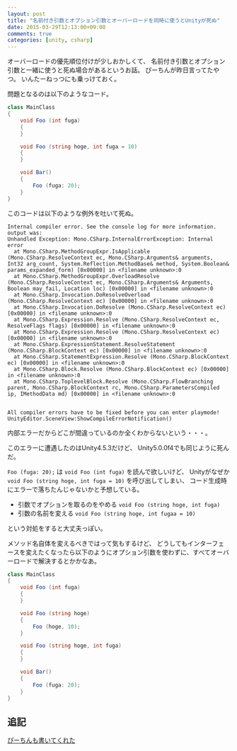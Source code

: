 ```yaml
---
layout: post
title: "名前付き引数とオプション引数とオーバーロードを同時に使うとUnityが死ぬ"
date: 2015-03-29T12:13:00+09:00
comments: true
categories: [unity, csharp]
---
```


オーバーロードの優先順位付けが少しおかしくて、
名前付き引数とオプション引数と一緒に使うと死ぬ場合があるというお話。
ぴーちんが昨日言ってたやつ。
いんたーねっつにも乗っけておく。

<!-- More -->

問題となるのは以下のようなコード。

``` csharp
class MainClass
{
    void Foo (int fuga)
    {
    }

    void Foo (string hoge, int fuga = 10)
    {
    }

    void Bar()
    {
        Foo (fuga: 20);
    }
}
```

このコードは以下のような例外を吐いて死ぬ。

``` plain
Internal compiler error. See the console log for more information. output was:
Unhandled Exception: Mono.CSharp.InternalErrorException: Internal error
  at Mono.CSharp.MethodGroupExpr.IsApplicable (Mono.CSharp.ResolveContext ec, Mono.CSharp.Arguments& arguments, Int32 arg_count, System.Reflection.MethodBase& method, System.Boolean& params_expanded_form) [0x00000] in <filename unknown>:0 
  at Mono.CSharp.MethodGroupExpr.OverloadResolve (Mono.CSharp.ResolveContext ec, Mono.CSharp.Arguments& Arguments, Boolean may_fail, Location loc) [0x00000] in <filename unknown>:0 
  at Mono.CSharp.Invocation.DoResolveOverload (Mono.CSharp.ResolveContext ec) [0x00000] in <filename unknown>:0 
  at Mono.CSharp.Invocation.DoResolve (Mono.CSharp.ResolveContext ec) [0x00000] in <filename unknown>:0 
  at Mono.CSharp.Expression.Resolve (Mono.CSharp.ResolveContext ec, ResolveFlags flags) [0x00000] in <filename unknown>:0 
  at Mono.CSharp.Expression.Resolve (Mono.CSharp.ResolveContext ec) [0x00000] in <filename unknown>:0 
  at Mono.CSharp.ExpressionStatement.ResolveStatement (Mono.CSharp.BlockContext ec) [0x00000] in <filename unknown>:0 
  at Mono.CSharp.StatementExpression.Resolve (Mono.CSharp.BlockContext ec) [0x00000] in <filename unknown>:0 
  at Mono.CSharp.Block.Resolve (Mono.CSharp.BlockContext ec) [0x00000] in <filename unknown>:0 
  at Mono.CSharp.ToplevelBlock.Resolve (Mono.CSharp.FlowBranching parent, Mono.CSharp.BlockContext rc, Mono.CSharp.ParametersCompiled ip, IMethodData md) [0x00000] in <filename unknown>:0 


All compiler errors have to be fixed before you can enter playmode!
UnityEditor.SceneView:ShowCompileErrorNotification()
```

内部エラーだからどこが間違っているのか全くわからないという・・・。

このエラーに遭遇したのはUnity4.5.3だけど、
Unity5.0.0f4でも同じように死んだ。

`Foo (fuga: 20);` は `void Foo (int fuga)` を読んで欲しいけど、
Unityがなぜか `void Foo (string hoge, int fuga = 10)` を呼び出してしまい、
コード生成時にエラーで落ちたんじゃないかと予想している。

- 引数でオプションを取るのをやめる `void Foo (string hoge, int fuga)`
- 引数の名前を変える `void Foo (string hoge, int fugaa = 10)`

という対処をすると大丈夫っぽい。

メソッド名自体を変えるべきではって気もするけど、
どうしてもインターフェースを変えたくなったら以下のようにオプション引数を使わずに、すべてオーバーロードで解決するとかかなあ。

``` csharp
class MainClass
{
    void Foo (int fuga)
    {
    }

    void Foo (string hoge)
    {
	    Foo (hoge, 10);
    }

    void Foo (string hoge, int fuga)
    {
    }

    void Bar()
    {
        Foo (fuga: 20);
    }
}
```


## 追記

[ぴーちんも書いてくれた](http://pchin.hatenablog.com/entry/2015/03/30/093130)
